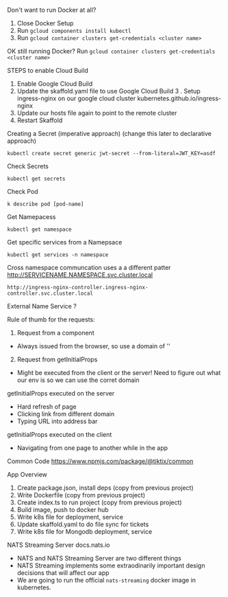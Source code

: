 Don't want to run Docker at all?

1. Close Docker Setup
2. Run `gcloud components install kubectl`
3. Run `gcloud container clusters get-credentials <cluster name>`

OK still running Docker?
Run `gcloud container clusters get-credentials <cluster name>`

STEPS to enable Cloud Build

1. Enable Google Cloud Build
2. Update the skaffold.yaml file to use Google Cloud Build
   3 . Setup ingress-nginx on our google cloud cluster kubernetes.github.io/ingress-nginx
3. Update our hosts file again to point to the remote cluster
4. Restart Skaffold

Creating a Secret (imperative approach) (change this later to declarative approach)

```
kubectl create secret generic jwt-secret --from-literal=JWT_KEY=asdf
```

Check Secrets

```
kubectl get secrets
```

Check Pod

```
k describe pod [pod-name]
```

Get Namepacess

```
kubectl get namespace
```

Get specific services from a Namepsace

```
kubectl get services -n namespace
```

Cross namespace communcation uses a a different patter
http://SERVICENAME.NAMESPACE.svc.cluster.local

```
http://ingress-nginx-controller.ingress-nginx-controller.svc.cluster.local
```

External Name Service ?

Rule of thumb for the requests:

1. Request from a component

- Always issued from the browser, so use a domain of ''

2. Request from getInitialProps

- Might be executed from the client or the server! Need to figure out what our env is so we can use the corret domain

getInitialProps executed on the server

- Hard refresh of page
- Clicking link from different domain
- Typing URL into address bar

getInitialProps executed on the client

- Navigating from one page to another while in the app

Common Code
https://www.npmjs.com/package/@tiktix/common

App Overview

1. Create package.json, install deps (copy from previous project)
2. Write Dockerfile (copy from previous project)
3. Create index.ts to run project (copy from previous project)
4. Build image, push to docker hub
5. Write k8s file for deployment, service
6. Update skaffold.yaml to do file sync for tickets
7. Write k8s file for Mongodb deployment, service

NATS Streaming Server
docs.nats.io

- NATS and NATS Streaming Server are two different things
- NATS Streaming implements some extraodinarily important design decisions that will affect our app
- We are going to run the official `nats-streaming` docker image in kubernetes.
